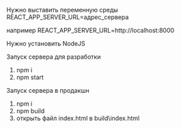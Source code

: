 Нужно выставить переменную среды REACT_APP_SERVER_URL=адрес_сервера

например
REACT_APP_SERVER_URL=http://localhost:8000

Нужно установить NodeJS

Запуск сервера для разработки
1. npm i
2. npm start

Запуск сервера в продакшн
1. npm i
2. npm build
3. открыть файл index.html в build\index.html
